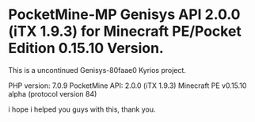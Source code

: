 # PocketMine-MP Genisys API 2.0.0 (iTX 1.9.3) for Minecraft PE/Pocket Edition 0.15.10 Version.

This is a uncontinued Genisys-80faae0 Kyrios project.

PHP version: 7.0.9
PocketMine API: 2.0.0 (iTX 1.9.3)
Minecraft PE v0.15.10 alpha (protocol version 84)

i hope i helped you guys with this, thank you.
